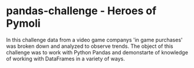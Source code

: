 # pandas-challenge - Heroes of Pymoli

In this challenge data from a video game companys 'in game purchases' was broken down and analyzed to observe trends. The object of this challenge was to work with Python Pandas and demonstarte of knowledge of working with DataFrames in a variety of ways.
